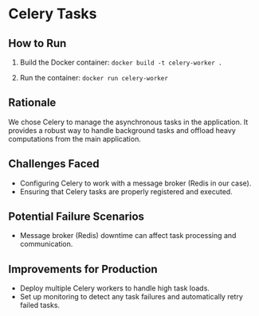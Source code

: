 # Celery Tasks

## How to Run

1. Build the Docker container:
`docker build -t celery-worker .`


2. Run the container:
`docker run celery-worker`


## Rationale

We chose Celery to manage the asynchronous tasks in the application. It provides a robust way to handle background tasks and offload heavy computations from the main application.

## Challenges Faced

- Configuring Celery to work with a message broker (Redis in our case).
- Ensuring that Celery tasks are properly registered and executed.

## Potential Failure Scenarios

- Message broker (Redis) downtime can affect task processing and communication.

## Improvements for Production

- Deploy multiple Celery workers to handle high task loads.
- Set up monitoring to detect any task failures and automatically retry failed tasks.
